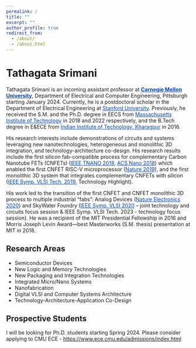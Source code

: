 ```yaml
---
permalink: /
title: ""
excerpt: ""
author_profile: true
redirect_from: 
  - /about/
  - /about.html
---
```


# Tathagata Srimani

Tathagata Srimani is an incoming assistant professor at <a href="https://www.ece.cmu.edu/" style="color:#0645AD;"><b>Carnegie Mellon University</b></a>, Department of Electrical and Computer Engineering, Pittsburgh starting January 2024. Currently, he is a postdoctoral scholar in the Department of Electrical Engineering at <a href="https://ee.stanford.edu/" style="color:#0645AD;">Stanford University</a>. Previously, he received the S.M. and the Ph.D. degree in EECS from <a href="https://www.eecs.mit.edu/" style="color:#0645AD;">Massachusetts Institute of Technology</a> in 2018 and 2022 respectively, and the B.Tech degree in E&amp;ECE from <a href="https://www.iitkgp.ac.in/" style="color:#0645AD;">Indian Institute of Technology, Kharagpur</a> in 2016. 

His research interests include demonstrations of circuits and systems leveraging new nanotechnologies, heterogeneous and monolithic 3D integration, and technology-architecture co-design. His research results include the first silicon fab-compatible process for complementary Carbon Nanotube FETs (CNFETs) (<a href="https://ieeexplore.ieee.org/abstract/document/8591963" style="color:#0645AD;">IEEE TNANO 2018</a>, <a href="https://pubs.acs.org/doi/full/10.1021/acsnano.8b04208" style="color:#0645AD;">ACS Nano 2018</a>) which enabled the first CNFET RISC-V microprocessor (<a href="https://www.nature.com/articles/s41586:019:1493-8" style="color:#0645AD;">Nature 2019</a>), and the first monolithic 3D system that integrates complementary CNFETs with silicon (<a href="https://ieeexplore.ieee.org/abstract/document/8776514" style="color:#0645AD;">IEEE Symp. VLSI Tech. 2019</a>, Technology Highlight). 

His work led to the transition of the first CNFET and CNFET monolithic 3D process to multiple industrial “fabs”: Analog Devices (<a href="https://www.nature.com/articles/s41928-020-0419-7" style="color:#0645AD;">Nature Electronics 2020</a>) and SkyWater Foundry (<a href="https://ieeexplore.ieee.org/abstract/document/9265083" style="color:#0645AD;">IEEE Symp. VLSI 2020</a> – joint technology and circuits focus session & IEEE Symp. VLSI Tech. 2023 - technology focus session). He was a recipient of the MIT Presidential Fellowship in 2016 and Morris Joseph Levin Award—best Masterworks (S.M. thesis) presentation at MIT in 2018.

Research Areas
--------------

* Semiconductor Devices
* New Logic and Memory Technologies
* New Packaging and Integration Technologies
* Integrated Micro/Nano Systems
* Nanofabrication
* Digital VLSI and Computer Systems Architecture
* Technology-Architecture-Application Co-Design

Prospective Students
--------------------

I will be looking for Ph.D. students starting Spring 2024. Please consider applying to CMU ECE - <a href="https://www.ece.cmu.edu/admissions/index.html" style="color:#0645AD;">https://www.ece.cmu.edu/admissions/index.html</a>
 


